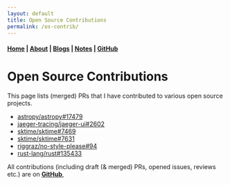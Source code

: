```yaml
---
layout: default
title: Open Source Contributions
permalink: /os-contrib/
---
```


#### [Home](/) | [About](/about/) | [Blogs](/blogs/) | [Notes](/notes/) | [GitHub](https://github.com/tanvincible)

# Open Source Contributions

This page lists (merged) PRs that I have contributed to various open source projects.

- [astropy/astropy#17479](https://github.com/astropy/astropy/pull/17479)
- [jaeger-tracing/jaeger-ui#2602](https://github.com/jaegertracing/jaeger-ui/pull/2602)
- [sktime/sktime#7469](https://github.com/sktime/sktime/pull/7469)
- [sktime/sktime#7631](https://github.com/sktime/sktime/pull/7631)
- [riggraz/no-style-please#94](https://github.com/riggraz/no-style-please/pull/94)
- [rust-lang/rust#135433](https://github.com/rust-lang/rust/pull/135433)

All contributions (including draft (& merged) PRs, opened issues, reviews etc.) are on [**GitHub**](https://github.com/tanvincible),